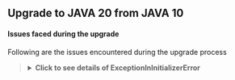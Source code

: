 ## Upgrade to JAVA 20 from JAVA 10

#### Issues faced during the upgrade

Following are the issues encountered during the upgrade process

<blockquote>
<details>
    <summary><strong>Click to see details of ExceptionInInitializerError</strong></summary>

### Fatal error compiling: java.lang.ExceptionInInitializerError

Right after changing the JAVA version from `10` to `20` in the [pom.xml](../pom.xml) file,

`mvn clean compile` started failing with fatal error.

<blockquote>
<details>
    <summary><strong>Click here for stacktrace</strong></summary>

  ```exception
  [ERROR] Failed to execute goal org.apache.maven.plugins:maven-compiler-plugin:3.7.0:testCompile (default-testCompile) on project ynami: 
  Fatal error compiling: java.lang.ExceptionInInitializerError: 
  Unable to make field private com.sun.tools.javac.processing.JavacProcessingEnvironment$DiscoveredProcessors 
  com.sun.tools.javac.processing.JavacProcessingEnvironment.discoveredProcs accessible: 
  module jdk.compiler does not "opens com.sun.tools.javac.processing" to unnamed module @11216e2e
  ```

</details>
</blockquote>

### Fix

Fix for this problem in my setup/environment was just to set the latest version (i.e. `1.18.28`) for the `lombok` maven
plugin.

</details>
</blockquote>